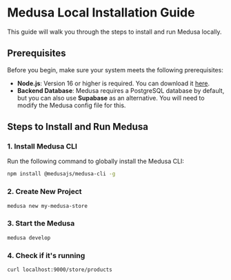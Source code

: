 # Medusa Local Installation Guide

This guide will walk you through the steps to install and run Medusa locally.

## Prerequisites

Before you begin, make sure your system meets the following prerequisites:

- **Node.js**: Version 16 or higher is required. You can download it [here](https://nodejs.org/).
- **Backend Database**: Medusa requires a PostgreSQL database by default, but you can also use **Supabase** as an alternative. You will need to modify the Medusa config file for this.

## Steps to Install and Run Medusa

### 1. Install Medusa CLI

Run the following command to globally install the Medusa CLI:

```bash
npm install @medusajs/medusa-cli -g
```

### 2. Create New Project

``` bash
medusa new my-medusa-store
```

### 3. Start the Medusa 

```bash
medusa develop
```

### 4. Check if it's running

```bash
curl localhost:9000/store/products
```
